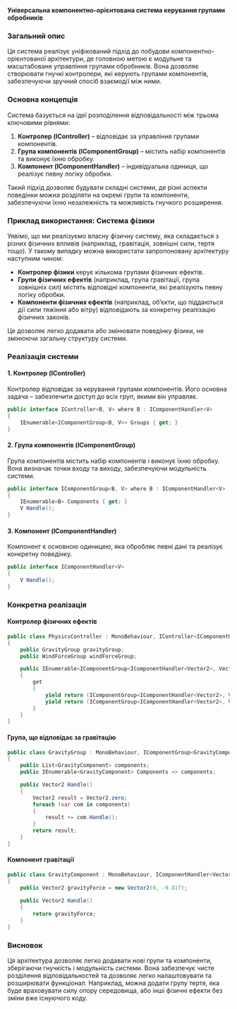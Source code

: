 **Унiверсальна компонентно-орiєнтована система керування групами обробникiв**

### Загальний опис

Ця система реалізує уніфікований підхід до побудови компонентно-орієнтованої архітектури, де головною метою є модульне та масштабоване управління групами обробників. Вона дозволяє створювати гнучкі контролери, які керують групами компонентів, забезпечуючи зручний спосіб взаємодії між ними.

### Основна концепція

Система базується на ідеї розподілення відповідальності між трьома ключовими рівнями:

1. **Контролер (IController)** – відповідає за управління групами компонентів.
2. **Група компонентів (IComponentGroup)** – містить набір компонентів та виконує їхню обробку.
3. **Компонент (IComponentHandler)** – індивідуальна одиниця, що реалізує певну логіку обробки.

Такий підхід дозволяє будувати складні системи, де різні аспекти поведінки можна розділяти на окремі групи та компоненти, забезпечуючи їхню незалежність та можливість гнучкого розширення.

### Приклад використання: Система фізики

Уявімо, що ми реалізуємо власну фізичну систему, яка складається з різних фізичних впливів (наприклад, гравітація, зовнішні сили, тертя тощо). У такому випадку можна використати запропоновану архітектуру наступним чином:

- **Контролер фізики** керує кількома групами фізичних ефектів.
- **Групи фізичних ефектів** (наприклад, група гравітації, група зовнішніх сил) містять відповідні компоненти, які реалізують певну логіку обробки.
- **Компоненти фізичних ефектів** (наприклад, об’єкти, що піддаються дії сили тяжіння або вітру) відповідають за конкретну реалізацію фізичних законів.

Це дозволяє легко додавати або змінювати поведінку фізики, не змінюючи загальну структуру системи.

### Реалізація системи

#### **1. Контролер (IController)**

Контролер відповідає за керування групами компонентів. Його основна задача – забезпечити доступ до всіх груп, якими він управляє.

```csharp
public interface IController<B, V> where B : IComponentHandler<V>
{
    IEnumerable<IComponentGroup<B, V>> Groups { get; }
}
```

#### **2. Група компонентів (IComponentGroup)**

Група компонентів містить набір компонентів і виконує їхню обробку. Вона визначає точки входу та виходу, забезпечуючи модульність системи.

```csharp
public interface IComponentGroup<B, V> where B : IComponentHandler<V>
{
    IEnumerable<B> Components { get; }
    V Handle();
}
```

#### **3. Компонент (IComponentHandler)**

Компонент є основною одиницею, яка обробляє певні дані та реалізує конкретну поведінку.

```csharp
public interface IComponentHandler<V>
{
    V Handle();
}
```

### Конкретна реалізація

#### **Контролер фізичних ефектів**

```csharp
public class PhysicsController : MonoBehaviour, IController<IComponentHandler<Vector2>, Vector2>
{
    public GravityGroup gravityGroup;
    public WindForceGroup windForceGroup;

    public IEnumerable<IComponentGroup<IComponentHandler<Vector2>, Vector2>> Groups
    {
        get
        {
            yield return (IComponentGroup<IComponentHandler<Vector2>, Vector2>)gravityGroup;
            yield return (IComponentGroup<IComponentHandler<Vector2>, Vector2>)windForceGroup;
        }
    }
}
```

#### **Група, що відповідає за гравітацію**

```csharp
public class GravityGroup : MonoBehaviour, IComponentGroup<GravityComponent, Vector2>
{
    public List<GravityComponent> components;
    public IEnumerable<GravityComponent> Components => components;

    public Vector2 Handle()
    {
        Vector2 result = Vector2.zero;
        foreach (var com in components)
        {
            result += com.Handle();
        }
        return result;
    }
}
```

#### **Компонент гравітації**

```csharp
public class GravityComponent : MonoBehaviour, IComponentHandler<Vector2>
{
    public Vector2 gravityForce = new Vector2(0, -9.81f);
    
    public Vector2 Handle()
    {
        return gravityForce;
    }
}
```

### Висновок

Ця архітектура дозволяє легко додавати нові групи та компоненти, зберігаючи гнучкість і модульність системи. Вона забезпечує чисте розділення відповідальностей та дозволяє легко налаштовувати та розширювати функціонал. Наприклад, можна додати групу тертя, яка буде враховувати силу опору середовища, або інші фізичні ефекти без зміни вже існуючого коду.

